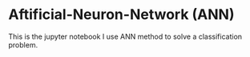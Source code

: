 # Aftificial-Neuron-Network (ANN)

This is the jupyter notebook I use ANN method to solve a classification problem.
